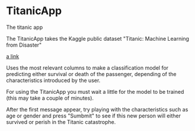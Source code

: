 # TitanicApp
The titanic app

The TitanicApp takes the Kaggle public dataset "Titanic: Machine Learning from Disaster"

[a link](https://www.kaggle.com/c/titanic/data)

Uses the most relevant columns to make a classification model for predicting either survival or death of the passenger,
depending of the characteristics introduced by the user.

For using the TitanicApp you must wait a little for the model to be trained (this may take a couple of minutes).

After the first message appear, try playing with the characteristics such as age or gender and press "Sumbmit" to see if this new
person will either survived or perish in the Titanic catastrophe.


